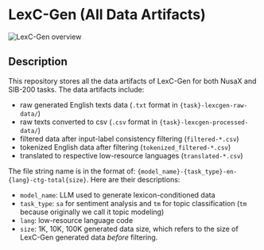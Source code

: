 # LexC-Gen (All Data Artifacts)

![LexC-Gen overview](lexcgen-figure.jpg)

## Description

This repository stores all the data artifacts of LexC-Gen for both NusaX and SIB-200 tasks. The data artifacts include:
- raw generated English texts data (`.txt` format in `{task}-lexcgen-raw-data/`)
- raw texts converted to csv (`.csv` format in `{task}-lexcgen-processed-data/`)
- filtered data after input-label consistency filtering (`filtered-*.csv`)
- tokenized English data after filtering (`tokenized_filtered-*.csv`)
- translated to respective low-resource languages (`translated-*.csv`)

The file string name is in the format of: `{model_name}-{task_type}-en-{lang}-ctg-total{size}`. Here are their descriptions:
- `model_name`: LLM used to generate lexicon-conditioned data
- `task_type`: `sa` for sentiment analysis and `tm` for topic classification (`tm` because originally we call it topic modeling)
- `lang`: low-resource language code
- `size`: 1K, 10K, 100K generated data size, which refers to the size of LexC-Gen generated data *before* filtering.
